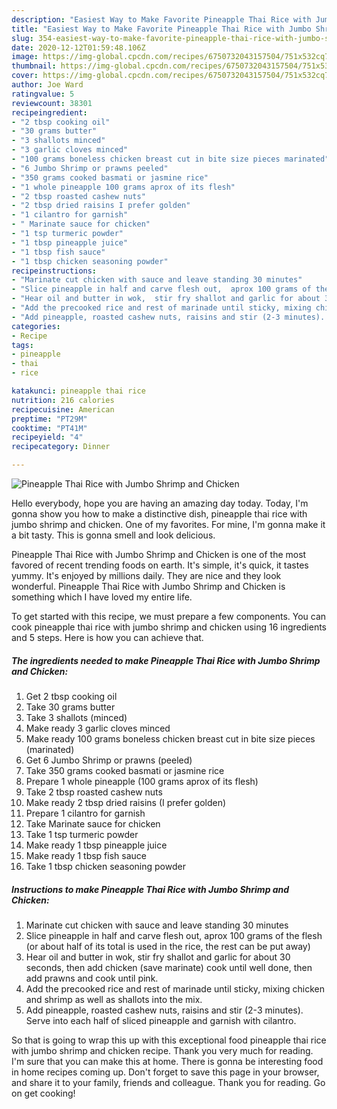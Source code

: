 ```yaml
---
description: "Easiest Way to Make Favorite Pineapple Thai Rice with Jumbo Shrimp and Chicken"
title: "Easiest Way to Make Favorite Pineapple Thai Rice with Jumbo Shrimp and Chicken"
slug: 354-easiest-way-to-make-favorite-pineapple-thai-rice-with-jumbo-shrimp-and-chicken
date: 2020-12-12T01:59:48.106Z
image: https://img-global.cpcdn.com/recipes/6750732043157504/751x532cq70/pineapple-thai-rice-with-jumbo-shrimp-and-chicken-recipe-main-photo.jpg
thumbnail: https://img-global.cpcdn.com/recipes/6750732043157504/751x532cq70/pineapple-thai-rice-with-jumbo-shrimp-and-chicken-recipe-main-photo.jpg
cover: https://img-global.cpcdn.com/recipes/6750732043157504/751x532cq70/pineapple-thai-rice-with-jumbo-shrimp-and-chicken-recipe-main-photo.jpg
author: Joe Ward
ratingvalue: 5
reviewcount: 38301
recipeingredient:
- "2 tbsp cooking oil"
- "30 grams butter"
- "3 shallots minced"
- "3 garlic cloves minced"
- "100 grams boneless chicken breast cut in bite size pieces marinated"
- "6 Jumbo Shrimp or prawns peeled"
- "350 grams cooked basmati or jasmine rice"
- "1 whole pineapple 100 grams aprox of its flesh"
- "2 tbsp roasted cashew nuts"
- "2 tbsp dried raisins I prefer golden"
- "1 cilantro for garnish"
- " Marinate sauce for chicken"
- "1 tsp turmeric powder"
- "1 tbsp pineapple juice"
- "1 tbsp fish sauce"
- "1 tbsp chicken seasoning powder"
recipeinstructions:
- "Marinate cut chicken with sauce and leave standing 30 minutes"
- "Slice pineapple in half and carve flesh out,  aprox 100 grams of the flesh (or about half of its total is used in the rice, the rest can be put away)"
- "Hear oil and butter in wok,  stir fry shallot and garlic for about 30 seconds,  then add chicken (save marinate) cook until well done,  then add prawns and cook until pink."
- "Add the precooked rice and rest of marinade until sticky, mixing chicken and shrimp as well as shallots into the mix."
- "Add pineapple, roasted cashew nuts, raisins and stir (2-3 minutes). Serve into each half of sliced pineapple and garnish with cilantro."
categories:
- Recipe
tags:
- pineapple
- thai
- rice

katakunci: pineapple thai rice 
nutrition: 216 calories
recipecuisine: American
preptime: "PT29M"
cooktime: "PT41M"
recipeyield: "4"
recipecategory: Dinner

---
```



![Pineapple Thai Rice with Jumbo Shrimp and Chicken](https://img-global.cpcdn.com/recipes/6750732043157504/751x532cq70/pineapple-thai-rice-with-jumbo-shrimp-and-chicken-recipe-main-photo.jpg)

Hello everybody, hope you are having an amazing day today. Today, I'm gonna show you how to make a distinctive dish, pineapple thai rice with jumbo shrimp and chicken. One of my favorites. For mine, I'm gonna make it a bit tasty. This is gonna smell and look delicious.



Pineapple Thai Rice with Jumbo Shrimp and Chicken is one of the most favored of recent trending foods on earth. It's simple, it's quick, it tastes yummy. It's enjoyed by millions daily. They are nice and they look wonderful. Pineapple Thai Rice with Jumbo Shrimp and Chicken is something which I have loved my entire life.


To get started with this recipe, we must prepare a few components. You can cook pineapple thai rice with jumbo shrimp and chicken using 16 ingredients and 5 steps. Here is how you can achieve that.

<!--inarticleads1-->

##### The ingredients needed to make Pineapple Thai Rice with Jumbo Shrimp and Chicken:

1. Get 2 tbsp cooking oil
1. Take 30 grams butter
1. Take 3 shallots (minced)
1. Make ready 3 garlic cloves minced
1. Make ready 100 grams boneless chicken breast cut in bite size pieces (marinated)
1. Get 6 Jumbo Shrimp or prawns (peeled)
1. Take 350 grams cooked basmati or jasmine rice
1. Prepare 1 whole pineapple (100 grams aprox of its flesh)
1. Take 2 tbsp roasted cashew nuts
1. Make ready 2 tbsp dried raisins (I prefer golden)
1. Prepare 1 cilantro for garnish
1. Take  Marinate sauce for chicken
1. Take 1 tsp turmeric powder
1. Make ready 1 tbsp pineapple juice
1. Make ready 1 tbsp fish sauce
1. Take 1 tbsp chicken seasoning powder




<!--inarticleads2-->

##### Instructions to make Pineapple Thai Rice with Jumbo Shrimp and Chicken:

1. Marinate cut chicken with sauce and leave standing 30 minutes
1. Slice pineapple in half and carve flesh out,  aprox 100 grams of the flesh (or about half of its total is used in the rice, the rest can be put away)
1. Hear oil and butter in wok,  stir fry shallot and garlic for about 30 seconds,  then add chicken (save marinate) cook until well done,  then add prawns and cook until pink.
1. Add the precooked rice and rest of marinade until sticky, mixing chicken and shrimp as well as shallots into the mix.
1. Add pineapple, roasted cashew nuts, raisins and stir (2-3 minutes). Serve into each half of sliced pineapple and garnish with cilantro.




So that is going to wrap this up with this exceptional food pineapple thai rice with jumbo shrimp and chicken recipe. Thank you very much for reading. I'm sure that you can make this at home. There is gonna be interesting food in home recipes coming up. Don't forget to save this page in your browser, and share it to your family, friends and colleague. Thank you for reading. Go on get cooking!
